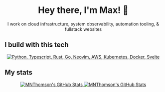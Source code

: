 <h1 align="center">Hey there, I'm Max! 👋</h1>

<p align="center">I work on cloud infrastructure, system observability, automation tooling, & fullstack websites</p>

## I build with this tech

<p align="center"><a href="#">
  <img src="https://skillicons.dev/icons?i=py,ts,rust,go,neovim,aws,cloudflare,kubernetes,docker,svelte,ghactions" alt="Python, Typescript, Rust, Go, Neovim, AWS, Kubernetes, Docker, Svelte" />
</a></p>

## My stats

<p align="center"><a href="#">
  <img alt="MNThomson's GitHub Stats" src="https://github-readme-stats.vercel.app/api?username=MNThomson&theme=onedark&show_icons=true&hide_rank=true&custom_title=Stats&count_private=true&hide_border=true&hide=issues&line_height=24&bg_color=0d1117&disable_animations=true&include_all_commits=true" />
  <img alt="MNThomson's GitHub Stats" src="https://github-readme-stats.vercel.app/api/top-langs/?username=MNThomson&layout=compact&theme=onedark&count_private=true&hide_border=true&bg_color=0d1117&disable_animations=true&exclude_repo=GetMeThere,dotfiles" />
</a></p>
